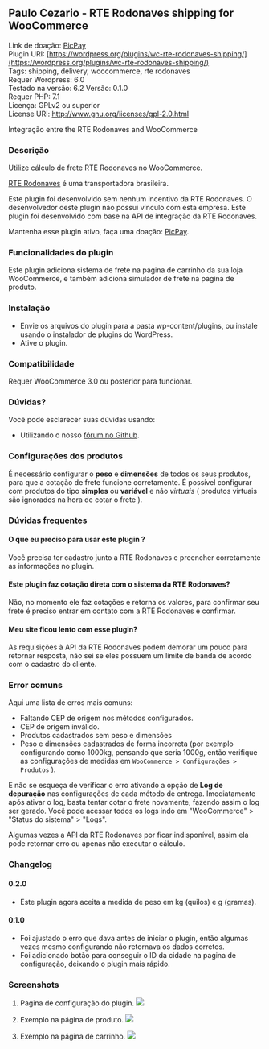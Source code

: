 ## Paulo Cezario - RTE Rodonaves shipping for WooCommerce

Link de doação: [PicPay](https://picpay.me/phscezario)  
Plugin URI: [https://wordpress.org/plugins/wc-rte-rodonaves-shipping/](https://wordpress.org/plugins/wc-rte-rodonaves-shipping/)  
Tags: shipping, delivery, woocommerce, rte rodonaves  
Requer Wordpress: 6.0  
Testado na versão: 6.2
Versão: 0.1.0  
Requer PHP: 7.1  
Licença: GPLv2 ou superior  
License URI: http://www.gnu.org/licenses/gpl-2.0.html

Integração entre the RTE Rodonaves and WooCommerce

### Descrição

Utilize cálculo de frete RTE Rodonaves no WooCommerce.

[RTE Rodonaves](https://rte.com.br/) é uma transportadora brasileira.

Este plugin foi desenvolvido sem nenhum incentivo da RTE Rodonaves. O desenvolvedor deste plugin não possui vínculo com esta empresa. Este plugin foi desenvolvido com base na API de integração da RTE Rodonaves.

Mantenha esse plugin ativo, faça uma doação: [PicPay](https://picpay.me/phscezario).

### Funcionalidades do plugin

Este plugin adiciona sistema de frete na página de carrinho da sua loja WooCommerce, e também adiciona simulador de frete na pagina de produto.

### Instalação

-   Envie os arquivos do plugin para a pasta wp-content/plugins, ou instale usando o instalador de plugins do WordPress.
-   Ative o plugin.

### Compatibilidade

Requer WooCommerce 3.0 ou posterior para funcionar.

### Dúvidas?

Você pode esclarecer suas dúvidas usando:

-   Utilizando o nosso [fórum no Github](https://github.com/paulocezario/wc-rte-rodonaves-shipping).

### Configurações dos produtos

É necessário configurar o **peso** e **dimensões** de todos os seus produtos, para que a cotação de frete funcione corretamente.
É possível configurar com produtos do tipo **simples** ou **variável** e não _virtuais_ ( produtos virtuais são ignorados na hora de cotar o frete ).

### Dúvidas frequentes

#### O que eu preciso para usar este plugin ?

Você precisa ter cadastro junto a RTE Rodonaves e preencher corretamente as informações no plugin.

#### Este plugin faz cotação direta com o sistema da RTE Rodonaves?

Não, no momento ele faz cotações e retorna os valores, para confirmar seu frete é preciso entrar em contato com a RTE Rodonaves e confirmar.

#### Meu site ficou lento com esse plugin?

As requisições à API da RTE Rodonaves podem demorar um pouco para retornar resposta, não sei se eles possuem um limite de banda de acordo com o cadastro do cliente.

### Error comuns

Aqui uma lista de erros mais comuns:

-   Faltando CEP de origem nos métodos configurados.
-   CEP de origem inválido.
-   Produtos cadastrados sem peso e dimensões
-   Peso e dimensões cadastrados de forma incorreta (por exemplo configurando como 1000kg, pensando que seria 1000g, então verifique as configurações de medidas em `WooCommerce > Configurações > Produtos` ).

E não se esqueça de verificar o erro ativando a opção de **Log de depuração** nas configurações de cada método de entrega. Imediatamente após ativar o log, basta tentar cotar o frete novamente, fazendo assim o log ser gerado. Você pode acessar todos os logs indo em "WooCommerce" > "Status do sistema" > "Logs".

Algumas vezes a API da RTE Rodonaves por ficar indisponível, assim ela pode retornar erro ou apenas não executar o cálculo.

### Changelog

#### 0.2.0

-   Este plugin agora aceita a medida de peso em kg (quilos) e g (gramas).

#### 0.1.0

-   Foi ajustado o erro que dava antes de iniciar o plugin, então algumas vezes mesmo configurando não retornava os dados corretos.
-   Foi adicionado botão para conseguir o ID da cidade na pagina de configuração, deixando o plugin mais rápido.

### Screenshots

1. Pagina de configuração do plugin.
   ![](https://i.imgur.com/2wbZVJ1.png)

2. Exemplo na página de produto.
   ![](https://i.imgur.com/ZHfpnK1.png)

3. Exemplo na página de carrinho.
   ![](https://i.imgur.com/fxqOKZg.png)
